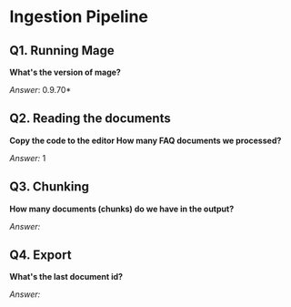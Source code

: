 # Ingestion Pipeline

## Q1. Running Mage

**What's the version of mage?**

*Answer*: 0.9.70*

## Q2. Reading the documents

**Copy the code to the editor How many FAQ documents we processed?**

*Answer:* 1

## Q3. Chunking

**How many documents (chunks) do we have in the output?**

*Answer:*

## Q4. Export

**What's the last document id?**

*Answer:*